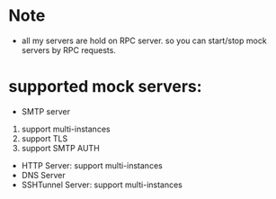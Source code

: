 # Note
 - all my servers are hold on RPC server. so you can start/stop mock servers by RPC requests.

# supported mock servers:
 - SMTP server
  1. support multi-instances
  2. support TLS
  3. support SMTP AUTH
 - HTTP Server: support multi-instances
 - DNS Server
 - SSHTunnel Server: support multi-instances